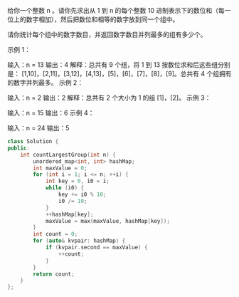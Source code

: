 给你一个整数 n 。请你先求出从 1 到 n 的每个整数 10 进制表示下的数位和（每一位上的数字相加），然后把数位和相等的数字放到同一个组中。

请你统计每个组中的数字数目，并返回数字数目并列最多的组有多少个。

 

示例 1：

输入：n = 13
输出：4
解释：总共有 9 个组，将 1 到 13 按数位求和后这些组分别是：
[1,10]，[2,11]，[3,12]，[4,13]，[5]，[6]，[7]，[8]，[9]。总共有 4 个组拥有的数字并列最多。
示例 2：

输入：n = 2
输出：2
解释：总共有 2 个大小为 1 的组 [1]，[2]。
示例 3：

输入：n = 15
输出：6
示例 4：

输入：n = 24
输出：5

```cpp
class Solution {
public:
    int countLargestGroup(int n) {
        unordered_map<int, int> hashMap;
        int maxValue = 0;
        for (int i = 1; i <= n; ++i) {
            int key = 0, i0 = i;
            while (i0) {
                key += i0 % 10;
                i0 /= 10;
            }
            ++hashMap[key];
            maxValue = max(maxValue, hashMap[key]);
        }
        int count = 0;
        for (auto& kvpair: hashMap) {
            if (kvpair.second == maxValue) {
                ++count;
            }
        }
        return count;
    }
};
```

